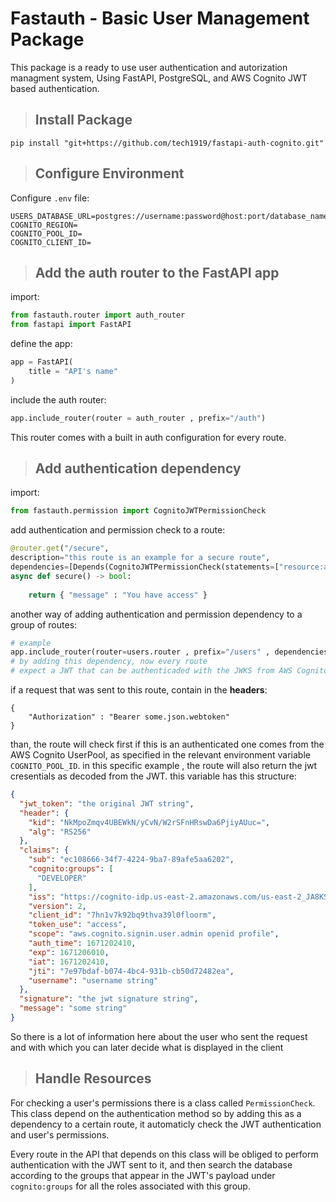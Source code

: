 # Fastauth - Basic User Management Package


This package is a ready to use user authentication and autorization managment system, Using FastAPI, PostgreSQL, and AWS Cognito JWT based authentication.
> ## Install Package

```
pip install "git+https://github.com/tech1919/fastapi-auth-cognito.git"
```


> ## Configure Environment

Configure `.env` file:
```
USERS_DATABASE_URL=postgres://username:password@host:port/database_name
COGNITO_REGION=
COGNITO_POOL_ID=
COGNITO_CLIENT_ID=
```

> ## Add the auth router to the FastAPI app

import:
```python
from fastauth.router import auth_router
from fastapi import FastAPI
```

define the app:
```python
app = FastAPI(
    title = "API's name"
)
```

include the auth router:
```python
app.include_router(router = auth_router , prefix="/auth")
```

This router comes with a built in auth configuration for every route.

> ## Add authentication dependency

import:
```python
from fastauth.permission import CognitoJWTPermissionCheck
```

add authentication and permission check to a route:
```python
@router.get("/secure", 
description="this route is an example for a secure route",
dependencies=[Depends(CognitoJWTPermissionCheck(statements=["resource:action"]))],)
async def secure() -> bool:
    
    return { "message" : "You have access" }
```

another way of adding authentication and permission dependency to a group of routes:
```python
# example
app.include_router(router=users.router , prefix="/users" , dependencies=[Depends(CognitoJWTPermissionCheck(statements=["resource:action"]))])
# by adding this dependency, now every route 
# expect a JWT that can be authenticaded with the JWKS from AWS Cognito
```

if a request that was sent to this route, contain in the **headers**: 
```
{
    "Authorization" : "Bearer some.json.webtoken"
}
```
than, the route will check first if this is an authenticated one comes from the AWS Cognito UserPool, as specified in the relevant environment variable `COGNITO_POOL_ID`. in this specific example , the route will also return the jwt cresentials as decoded from the JWT. this variable has this structure:
```json
{
  "jwt_token": "the original JWT string",
  "header": {
    "kid": "NkMpoZmqv4UBEWkN/yCvN/W2rSFnHRswDa6PjiyAUuc=",
    "alg": "RS256"
  },
  "claims": {
    "sub": "ec108666-34f7-4224-9ba7-89afe5aa6202",
    "cognito:groups": [
      "DEVELOPER"
    ],
    "iss": "https://cognito-idp.us-east-2.amazonaws.com/us-east-2_JA8KShbIm",
    "version": 2,
    "client_id": "7hn1v7k92bq9thva39l0floorm",
    "token_use": "access",
    "scope": "aws.cognito.signin.user.admin openid profile",
    "auth_time": 1671202410,
    "exp": 1671206010,
    "iat": 1671202410,
    "jti": "7e97bdaf-b074-4bc4-931b-cb50d72482ea",
    "username": "username string"
  },
  "signature": "the jwt signature string",
  "message": "some string"
}
```

So there is a lot of information here about the user who sent the request and with which you can later decide what is displayed in the client

> ## Handle Resources

For checking a user's permissions there is a class called `PermissionCheck`. This class depend on the authentication method so by adding this as a dependency to a certain route, it automaticly check the JWT authentication and user's permissions. 

Every route in the API that depends on this class will be obliged to perform authentication with the JWT sent to it, and then search the database according to the groups that appear in the JWT's payload under `cognito:groups` for all the roles associated with this group.




